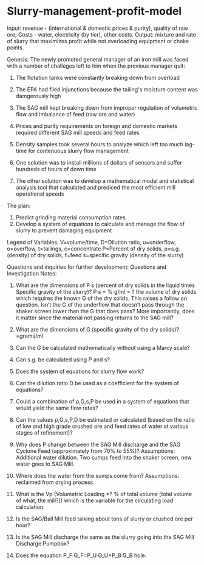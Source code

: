 # Slurry-management-profit-model
Input: revenue - (international &amp; domestic prices &amp; purity), quality of raw ore; Costs - water, electricity (by tier), other costs. 
Output: mixture and rate of slurry that maximizes profit while not overloading equipment or choke points.

Genesis:
The newly promoted general manager of an iron mill was faced with a number of challeges left to him when the previous manager quit:
  1. The flotation tanks were constantly breaking down from overload
  2. The EPA had filed injunctions because the tailing's moisture content was damgerously high
  3. The SAG mill kept breaking down from improper regulation of volumetric flow and imbalance of feed (raw ore and water)
  4. Prices and purity requirements on foreign and domestic markets required different SAG mill speeds and feed rates
  5. Density samples took several hours to analyze which left too much lag-time for contenuous slurry flow management
  
  6. One solution was to install millions of dollars of sensors and suffer hundreds of hours of down time
  7. The other solution was to develop a mathematical model and statistical analysis tool that calculated and prediced the most      efficient mill operational speeds 

The plan:
  1. Predict grinding material consumption rates
  2. Develop a system of equations to calculate and manage the flow of slurry to prevent damaging equipment

Legend of Variables:
V=volume/time, 
D=Dilution ratio, 
u=underflow, 
o=overflow, 
t=tailings, 
c=concentrate
P=Percent of dry solids, 
ρ=s.g.(density) of dry solids, 
f=feed
s=specific gravity (density of the slurry)



Questions and inquiries for further development:
Questions and Investigation Notes:
1. What are the dimensions of P∙s  (percent of dry solids in the liquid times Specific gravity of the slurry)?
 	 P∙s = %∙g/ml = ? the volume of dry solids which requires the known G of the dry solids.
	This raises a follow on question. Isn’t the G of the underflow that doesn’t pass through the shaker screen lower than the G that does pass? More importantly, does it matter since the material not passing returns to the SAG mill?

2. What are the dimensions of G (specific gravity of the dry solids)?
	=grams/ml

3. Can the G be calculated mathematically without using a Marcy scale?


4. Can s.g. be calculated using P and s?


5. Does the system of equations for slurry flow work? 


6. Can the dilution ratio D be used as a coefficient for the system of equations?


7. Could a combination of ρ,G,s,P be used in a system of equations that would yield the same flow rates?


8. Can the values ρ,G,s,P,D be estimated or calculated (based on the ratio of low and high grade crushed ore and feed rates of water at various stages of refinement)?


9. Why does P change between the SAG Mill discharge and the SAG Cyclone Feed (approximately from 70% to 55%)?
	Assumptions: Additional water dilution. Two sumps feed into the shaker screen, new water goes to SAG Mill.

10. Where does the water from the sumps come from?
	Assumptions: reclaimed from drying process.

11. What is the Vp (Volumetric Loading =? % of total volume [total volume of what, the mill?]) which is the variable for the circulating load calculation.


12. Is the SAG/Ball Mill feed talking about tons of slurry or crushed ore per hour?


13. Is the SAG Mill discharge the same as the slurry going into the SAG Mill Discharge Pumpbox?

14. Does the equation P_F∙G_F=P_U∙G_U+P_B∙G_B hole.
